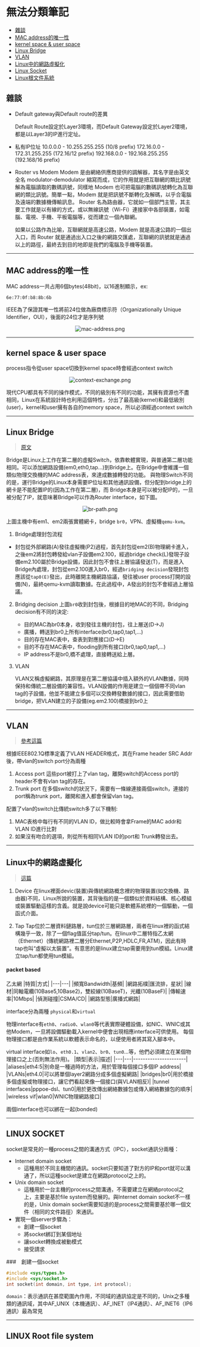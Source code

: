 # 無法分類筆記


+  [雜談](#etc)
+  [MAC address的唯一性](#MAC_ADDR)
+  [kernel space & user space](#KS_US)
+  [Linux Bridge](#LINUX_BR)
+  [VLAN](#VLAN)
+  [Linux中的網路虛擬化](#virtual)
+  [Linux Socket](#socket)
+  [Linux根文件系統](#rootfs)

<h2 id="etc">雜談</h2>

+ Default gateway與Default route的差異

  Default Route設定於Layer3環境，而Default Gateway設定於Layer2環境，都是以Layer3的IP進行定址。

+ 私有IP位址
  10.0.0.0 - 10.255.255.255 (10/8 prefix)
  172.16.0.0 - 172.31.255.255 (172.16/12 prefix)
  192.168.0.0 - 192.168.255.255 (192.168/16 prefix)

+ Router vs Modem
  Modem 是由網絡供應商提供的調解器，其名字是由英文全名 modulator-demodulator 縮寫而成，它的作用就是把互聯網的類比訊號解為電腦讀取的數碼訊號，同樣地 Modem 也可把電腦的數碼訊號轉化為互聯網的類比訊號。簡單一點，Modem 就是把訊號不斷轉化及解碼，以乎合電腦及遠端的數據機傳輸訊息。
  Router 名為路由器，它就如一個部門主管，其主要工作就是以有線的方式，或以無線訊號（Wi-Fi）連接家中各部裝置，如電腦、電視、手機、平板電腦等，從而建立一個內聯網。

  如果以公路作為比喻，互聯網就是高速公路，Modem 就是高速公路的一個出入口，而 Router 就是通過出入口之後的網路交匯處，互聯網的訊號就是通過以上的路徑，最終去到目的地即是我們的電腦及手機等裝置。

-------------------

<h2 id="MAC_ ADDR"> MAC address的唯一性</h2>

MAC address一共占用6個bytes(48bit)，以16進制顯示，ex:
```
6e:77:0f:b8:8b:6b
```
IEEE為了保證其唯一性將前24位做為廠商標示符（Organizationally Unique Identifier，OUI），後面的24位才是序列號
<div align=center><img src="image/mac-address.png" width="" height="" alt="mac-address.png"/></div>

--------------------

<h2 id="KS_US"> kernel space & user space</h2>

process指令從user space切換到kernel space時會經過context switch
<div align=center><img src="image/context-exchange.png" width="" height="" alt="context-exchange.png"/></div>

現代CPU都具有不同的操作模式，不同的級別有不同的功能，其擁有資源也不盡相同，Linux在系統設計時也利用這個特性，分出了最高級(kernel)和最低級別(user)，kernel和user擁有各自的memory space，所以必須經過context switch

---------------------------

<h2 id="LINUX_BR"> Linux Bridge</h2>

>[原文](https://opengers.github.io/openstack/openstack-base-virtual-network-devices-bridge-and-vlan/#linux-bridge)

Bridge是Linux上工作在第二層的虛擬Switch，依靠軟體實現，與普通第二層功能相同。可以添加網路設備(em0,eth0,tap...)到Bridge上。在Bridge中會維護一個類似物理交換機的MAC address表，來達成數據轉發的功能。  與物理Switch不同的是，運行Bridge的Linux本身需要IP位址和其他通訊設備，但分配到bridge上的網卡是不能配置IP的(因為工作在第二層)，而 Bridge本身是可以被分配IP的，一旦被分配了IP，就意味著Bridge可以作為Router interface，如下圖。

<div align=center><img src="image/bridge-path.png" width="" height="" alt="br-path.png"/></div>

上圖主機中有em1、em2兩張實體網卡，bridge `br0`，VPN、虛擬機`qemu-kvm`。

1. Bridge處理封包流程
   
- 封包從外部網路(A)發往虛擬機(P2)過程，首先封包從em2(B)物理網卡進入，之後em2將封包轉發給vlan子設備em2.100，經過bridge check(L)發現子設備em2.100屬於Bridge設備，因此封包不會往上層協議發送(T)，而是進入Bridge內處理，封包從em2.100進入br0，經過`bridging decision`發現封包應該從`tap0(E)`發出，此時離開主機網路協議，發往被user process打開的設備(N)，最終qemu-kvm讀取數據。在此過程中，A發出的封包不會經過上層協議。
  
2. Bridging decision
上圖`br0`收到封包後，根據目的地MAC的不同，Bridging decision有不同的決定:
	- 目的MAC為br0本身，收到發往主機的封包，往上層送(D->J)
	- 廣播，轉送到br0上所有interface(br0,tap0,tap1,...)
	- 目的存在MAC表中，查表到對應接口(D->E)
	- 目的不存在MAC表中，flooding到所有接口(br0,tap0,tap1,...)
	- IP address不是br0,橋不處理，直接轉送給上層。

3. VLAN

   VLAN又稱虛擬網路，其原理是在第二層協議中插入額外的VLAN數據，同時保持和傳統二層設備的兼容性。VLAN設備的作用是建立一個個帶不同vlan tag的子設備，他並不能建立多個可以交換轉發數據的接口，因此需要借助bridge，把VLAN建立的子設備(eg.em2.100)橋接到br0上

----------------

<h2 id="VLAN"> VLAN</h2>

> [參考這篇](https://blog.csdn.net/zqixiao_09/article/details/79180214)
> 

根據IEEE802.1Q標準定義了VLAN HEADER格式，其在Frame header SRC Addr後，帶vlan的switch port分為兩種
1. Access port
	這些port被打上了vlan tag，離開switch的Access port的header不會有vlan tag的存在。
2. Trunk port
	在多個switch的狀況下，需要有一條線連接兩個switch，連接的port稱為trunk port，離開和進入都會保留vlan tag。
	

配置了vlan的switch比傳統switch多了以下機制:
1. MAC表格中每行有不同的VLAN ID，做比較時會拿Frame的MAC addr和VLAN ID進行比對
2. 如果沒有吻合的選項，則從所有相同VLAN ID的port和 Trunk轉發出去。

------------------------

<h2 id="virtual"> Linux中的網路虛擬化</h2>

> [這篇](https://iter01.com/512996.html)

1. Device
    在linux裡面devic(裝置)與傳統網路概念裡的物理裝置(如交換機、路由器)不同，Linux所說的裝置，其背後指的是一個類似於資料結構、核心模組或裝置驅動這樣的含義。就是說device可能只是軟體系統裡的一個驅動，一個函式介面。
    
2. Tap
    Tap位於二層資料鏈路層，tun位於三層網路層，兩者在linux裡的函式結構幾乎一致，除了一個flag值區分tap/tun。在linux中二層特指乙太網（Ethernet）(傳統網路裡二層分Ethernet,P2P,HDLC,FR,ATM)，因此有時tap也叫“虛擬以太裝置”。有意思的是linux建立tap需要用到tun模組。Linux建立tap/tun都使用tun模組。
    
#### packet based 
乙太網
|特質|方式|
|---|---|
|頻寬Bandwidth|基頻|
|網路拓樸|匯流排，星狀|
|線材|同軸電纜(10Base5,10Base2)，雙絞線(10BaseT)，光纖(10BaseF)|
|傳輸速率|10Mbps|
|偵測碰撞|CSMA/CD|
|網路型態|廣播式網路|


interface分為兩種
`physical`和`virtual`

物理interface有`eth0`、`radio0`、`wlan0`等代表實際硬體設備，如NIC、WNIC或其他Modem，一旦將設備驅動載入kernel中便會出現相應interface可供使用。
每個物理接口都是由作業系統以軟體表示命名的，以便使用者將其寫入腳本中。

virtual interface如`lo`、`eth0.1`、`vlan2`、`br0`、`tun0`...等，他們必須建立在某個物理接口之上(否則無法作用)。
|類型|表示|描述|
|---|---|----------------------|
|aliases|eth4:5|別命是一種過時的方法，用於管理每個接口多個IP address|
|VLANs|eth4.0|可以將單個layer2網路分成多個虛擬網路|
|bridges|br0|用於橋接多個虛擬或物理接口，讓它們看起來像一個接口(與VLAN相反)|
|tunnel interfaces|pppoe-dsl、tun0|用於更改傳出網絡數據包或傳入網絡數據包的順序|
|wireless vif|wlan0|WNIC物理網路接口|

兩個interface也可以綁在一起(bonded)

--------------

<h2 id="socket"> LINUX SOCKET</h2>

socket是常見的一種process之間的溝通方式（IPC），socket通訊分兩種：
+ Internet domain socket
	- 這種用於不同主機間的通訊。socket只要知道了對方的IP和port就可以溝通了，所以這種socket是建立在網路protocol之上的。
+ Unix domain socket
	- 這種用於一台主機的process之間溝通，不需要建立在網絡protocol之上，主要是基於file system而發展的。與Internet domain socket不一樣的是，Unix domain socket需要知道的是process之間需要基於哪一個文件（相同的文件路徑）來通訊。
+ 實現一個server步驟為：
    + 創建一個socket
    + 將socket綁訂到某個地址
    + 讓socket轉換成被動模式
    + 接受請求

###　創建一個socket
```C
#include <sys/types.h>
#include <sys/socket.h>
int socket(int domain, int type, int protocol);
```
`domain`：表示通訊在甚麼範圍內作用，不同域的通訊協定是不同的，Unix之多種類的通訊域，其中AF_UNIX（本機通訊）、AF_INET（IP4通訊）、AF_INET6（IP6通訊）最為常見


-------

<h2 id="rootfs">LINUX Root file system</h2>

